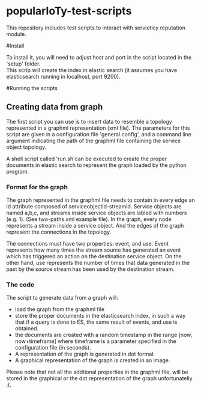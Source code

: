 popularIoTy-test-scripts
========================

This repository includes test scripts to interact with servioticy reputation module. 

#Install

To install it, you will need to adjust host and port in the script located in the 'setup' folder.  
This scrip will create the index in elastic search (it assumes you have elasticsearch running in localhost, port 9200).

#Running the scripts

## Creating data from graph

The first script you can use is to insert data to resemble a topology represented in a graphml representation (xml file). 
The parameters for this script are given in a configuration file 'general.config', and a command line argument indicating the path of the graphml file containing the service object topology.

A shell script called 'run.sh'can be executed to create the proper documents in elastic search to represent the graph loaded by the python program.

### Format for the graph
The graph represented in the graphml file needs to contain in every edge an id attribute composed of serviceobjectid-streamid. Service objects are named a,b,c, and streams inside service objects are labled with numbers (e.g. 1). (See  two-paths.xml example file). 
In the graph, every node represents a stream inside a service object. And the edges of the graph represent the connections in the topology.

The connections must have two properties: event, and use. Event represents how many times the stream source has generated an event which has triggered an action on the destination service object. On the other hand, use represents the number of times that data generated in the past by the source stream has been used by the destination stream.

### The code

The script to generate data from a graph  will:
*  load the graph from the graphml file
*  store the proper documents in the elasticsearch index, in such a way that if a query is done to ES, the same result of events, and use is obtained.
*  the documents are created with a random timestamp in the range [now, now+timeframe] where timeframe is a parameter specified in the configuration file (in seconds).
*  A representation of the graph is generated in dot format
*  A graphical representation of the graph is created in an image.

Please note that not all the addtional properties in the graphml file, will be stored in the graphical or the dot representation of the graph unfortunatelly :(.


